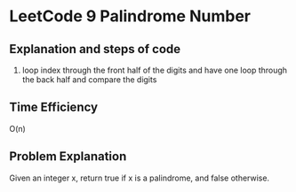 # LeetCode 9 Palindrome Number
## Explanation and steps of code  
1) loop index through the front half of the digits and have one loop through the back half and compare the digits

## Time Efficiency  
O(n) 

## Problem Explanation  
Given an integer x, return true if x is a palindrome, and false otherwise.

